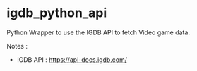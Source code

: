 # igdb_python_api

Python Wrapper to use the IGDB API to fetch Video game data.


Notes : 

- IGDB API : https://api-docs.igdb.com/
